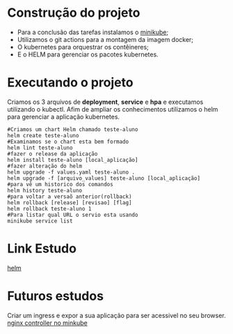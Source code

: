 # Construção do projeto
* Para a conclusão das tarefas instalamos o [minikube](https://minikube.sigs.k8s.io/docs/start/);
* Utilizamos o git actions para a montagem da imagem docker;
* O kubernetes para orquestrar os contêineres;
* E o HELM para gerenciar os pacotes kubernetes.
# Executando o projeto
Criamos os 3 arquivos de **deployment**, **service** e **hpa** e executamos utilizando o kubectl.
Afim de ampliar os conhecimentos utilizamos o helm para gerenciar a aplicação kubernetes.
``` shell
#Criamos um chart Helm chamado teste-aluno
helm create teste-aluno
#Examinamos se o chart esta bem formado
helm lint teste-aluno
#fazer o release da aplicação
helm install teste-aluno [local_aplicação]
#fazer alteração do helm
helm upgrade -f values.yaml teste-aluno .
helm upgrade -f [arquivo_values] teste-aluno [local_aplicação]
#para vê um historico dos comandos
helm history teste-aluno
#para voltar a versaõ anterior(rollback)
helm rollback [release] [revisao] [flag]
helm rollback teste-aluno 1
#Para listar qual URL o servio esta usando
minikube service list
```
# Link Estudo
[helm](https://helm.sh/docs/chart_template_guide/)

# Futuros estudos
Criar um ingress e expor a sua aplicação para ser acessivel no seu browser.
[nginx controller no minkube](https://kubernetes.io/docs/tasks/access-application-cluster/ingress-minikube/)
